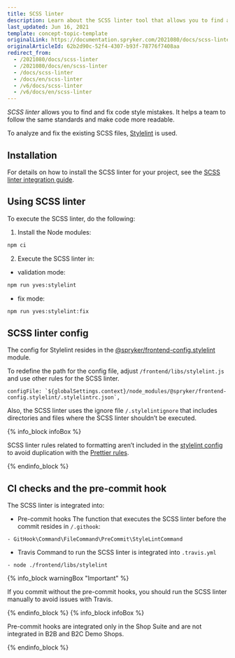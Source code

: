 ```yaml
---
title: SCSS linter
description: Learn about the SCSS linter tool that allows you to find and fix mistakes in the code style.
last_updated: Jun 16, 2021
template: concept-topic-template
originalLink: https://documentation.spryker.com/2021080/docs/scss-linter
originalArticleId: 62b2d90c-52f4-4307-b93f-78776f7408aa
redirect_from:
  - /2021080/docs/scss-linter
  - /2021080/docs/en/scss-linter
  - /docs/scss-linter
  - /docs/en/scss-linter
  - /v6/docs/scss-linter
  - /v6/docs/en/scss-linter
---
```


*SCSS linter* allows you to find and fix code style mistakes. It helps a team to follow the same standards and make code more readable.

To analyze and fix the existing SCSS files, [Stylelint](https://stylelint.io/) is used.

## Installation
For details on how to install the SCSS linter for your project, see the [SCSS linter integration guide](/docs/scos/dev/technical-enhancements/development-tools/integrating-scss-linter.html).

## Using SCSS linter

To execute the SCSS linter, do the following:
1. Install the Node modules:

```bash
npm ci
```
2. Execute the SCSS linter in:
* validation mode:

```bash
npm run yves:stylelint
```
*  fix mode:
```bash
npm run yves:stylelint:fix
```
## SCSS linter config

The config for Stylelint resides in the [@spryker/frontend-config.stylelint](https://www.npmjs.com/package/@spryker/frontend-config.stylelint) module.

To redefine the path for the config file, adjust `/frontend/libs/stylelint.js`  and use other rules for the SCSS linter.

```
configFile: `${globalSettings.context}/node_modules/@spryker/frontend-config.stylelint/.stylelintrc.json`,
```

Also, the SCSS linter uses the ignore file `/.stylelintignore` that includes directories and files where the SCSS linter shouldn’t be executed.

{% info_block infoBox %}

SCSS linter rules related to formatting aren’t included in the [stylelint config](https://www.npmjs.com/package/@spryker/frontend-config.stylelint) to avoid duplication with the [Prettier rules](https://www.npmjs.com/package/@spryker/frontend-config.prettier).

{% endinfo_block %}

## CI checks and the pre-commit hook

The SCSS linter is integrated into:

* Pre-commit hooks
The function that executes the SCSS linter before the commit resides in `/.githook`:
```
- GitHook\Command\FileCommand\PreCommit\StyleLintCommand
```
* Travis
Command to run the SCSS linter is integrated into `.travis.yml`
```
- node ./frontend/libs/stylelint
```
{% info_block warningBox "Important" %}

If you commit without the pre-commit hooks, you should run the SCSS linter manually to avoid issues with Travis.

{% endinfo_block %}
{% info_block infoBox %}

Pre-commit hooks are integrated only in the Shop Suite and are not integrated in B2B and B2C Demo Shops.

{% endinfo_block %}
